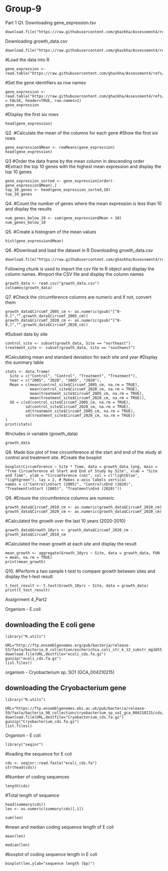# Group-9
Part 1
Q1.
Downloading gene_expression.tsv
```{r}
download.file("https://raw.githubusercontent.com/ghazkha/Assessment4/refs/heads/main/gene_expression.tsv",destfile="gene_expression.tsv")
```

Downloading growth_data.csv
```{r}
download.file("https://raw.githubusercontent.com/ghazkha/Assessment4/refs/heads/main/growth_data.csv",destfile="growth_data.csv")
```
#Load the data into R
```{r}
gene_expression <- read.table("https://raw.githubusercontent.com/ghazkha/Assessment4/refs/heads/main/gene_expression.tsv")
```
#Set the gene identifiers as row names
```{r}
gene_expression <- read.table("https://raw.githubusercontent.com/ghazkha/Assessment4/refs/heads/main/gene_expression.tsv",stringsAsFactors = FALSE, header=TRUE, row.names=1)
gene_expression
```
#Display the first six rows
```{r}
head(gene_expression)
```

Q2.
#Calculate the mean of the columns for each gene
#Show the first six rows
```{r}
gene_expression$Mean <- rowMeans(gene_expression)
head(gene_expression)
```

Q3
#Order the data frame by the mean column in descending order
#Extract the top 10 genes with the highest mean expression and display the top 10 genes
```{r}
gene_expression_sorted <- gene_expression[order(-gene_expression$Mean),]
top_10_genes <- head(gene_expression_sorted,10)
top_10_genes
```

Q4.
#Count the number of genes where the mean expression is less than 10 and display the results
```{r}
num_genes_below_10 <- sum(gene_expression$Mean < 10)
num_genes_below_10
```

Q5.
#Create a histogram of the mean values
```{r}
hist(gene_expression$Mean)
```

Q6.
#Download and load the dataset in R
Downloading growth_data.csv
```{r}
download.file("https://raw.githubusercontent.com/ghazkha/Assessment4/refs/heads/main/growth_data.csv",destfile="growth_data.csv")
```
Following chunk is used to import the csv file to R object and display the column names.
#Import the CSV file and display the column names
```{r}
growth_data <- read.csv("growth_data.csv")
colnames(growth_data)
```

Q7.
#Check the circumference columns are numeric and if not, convert them

```{r}
growth_data$Circumf_2005_cm <- as.numeric(gsub("[^0-9.]","",growth_data$Circumf_2005_cm))
growth_data$Circumf_2020_cm <- as.numeric(gsub("[^0-9,]","",growth_data$Circumf_2020_cm))
```
#Subset data by site
```{r}
control_site <- subset(growth_data, Site == "northeast")
treatment_site <- subset(growth_data, Site == "southwest")
```

#Calculating mean and standard deviation for each site and year
#Display the summary table

```{r}
stats <- data.frame(
  Site = c("Control", "Control", "Treatment", "Treatment"),
  Year = c("2005", "2020", "2005", "2020"),
  Mean = c(mean(control_site$Circumf_2005_cm, na.rm = TRUE),
           mean(control_site$Circumf_2020_cm, na.rm = TRUE),
           mean(treatment_site$Circumf_2005_cm, na.rm = TRUE),
           mean(treatment_site$Circumf_2020_cm, na.rm = TRUE)),
  SD = c(sd(control_site$Circumf_2005_cm, na.rm = TRUE),
         sd(control_site$Circumf_2020_cm, na.rm = TRUE),
         sd(treatment_site$Circumf_2005_cm, na.rm = TRUE),
         sd(treatment_site$Circumf_2020_cm, na.rm = TRUE))
)
print(stats)
```

#Includes in variable (growth_data)
```{r}
growth_data
```

Q8.
Made box plot of tree circumference at the start and end of the study at control and treatment site.
#Create the boxplot

```{r}
boxplot(Circumference ~ Site * Time, data = growth_data_long, main = "Tree Circumference at Start and End of Study by Site", xlab = "Site and Time", ylab = "Circumference (cm)", col = c("lightblue", "lightgreen"), las = 2, # Makes x-axis labels vertical 
names = c("Control\nStart (2005)", "Control\nEnd (2020)", "Treatment\nStart (2005)", "Treatment\nEnd (2020)"))
```

Q9.
#Ensure the circumference columns are numeric

```{r}
growth_data$Circumf_2010_cm <- as.numeric(growth_data$Circumf_2010_cm)
growth_data$Circumf_2020_cm <- as.numeric(growth_data$Circumf_2020_cm)
```
#Calculated the growth over the last 10 years (2020-2010)
```{r}
growth_data$Growth_10yrs <- growth_data$Circumf_2020_cm - growth_data$Circumf_2010_cm
```
#Calculated the mean growth at each site and display the result
```{r}
mean_growth <- aggregate(Growth_10yrs ~ Site, data = growth_data, FUN = mean, na.rm = TRUE)
print(mean_growth)
```

Q10.
#Perform a two sample t-test to compare growth between sites and display the t-test result
```{r}
t_test_result <- t.test(Growth_10yrs ~ Site, data = growth_data)
print(t_test_result)
```

Assignment 4_Part2

Organism - E.coli

## downloading the E coli gene
```{r, Download_Seq}
library("R.utils")

URL="http://ftp.ensemblgenomes.org/pub/bacteria/release-53/fasta/bacteria_0_collection/escherichia_coli_str_k_12_substr_mg1655_gca_000005845/cds/Escherichia_coli_str_k_12_substr_mg1655_gca_000005845.ASM584v2.cds.all.fa.gz"
download.file(URL,destfile="ecoli_cds.fa.gz")
gunzip("ecoli_cds.fa.gz")
list.files()
```

organism - Cryobacterium sp. SO1 (GCA_004210215)

## downloading the Cryobacterium gene
```{r}
library("R.utils")

URL="https://ftp.ensemblgenomes.ebi.ac.uk/pub/bacteria/release-59/fasta/bacteria_98_collection/cryobacterium_sp_so1_gca_004210215/cds/Cryobacterium_sp_so1_gca_004210215.ASM421021v1.cds.all.fa.gz"
download.file(URL,destfile="Cryobacterium_cds.fa.gz")
gunzip("Cryobacterium_cds.fa.gz")
list.files()
```

Organism - E coli


```{r}
library("seqinr")
```

#loading the sequence for E coli
```{r}
cds <- seqinr::read.fasta("ecoli_cds.fa")
str(head(cds))
```

#Number of coding sequences
```{r}
length(cds)
```

#Total length of sequence
```{r}
head(summary(cds))
len <- as.numeric(summary(cds)[,1])
```

```{r}
sum(len)
```

#mean and median coding sequence length of E coli
```{r}
mean(len)
```

```{r}
median(len)
```

#boxplot of coding sequence length in E coli
```{r}
boxplot(len,ylab="sequence length (bp)")
```

